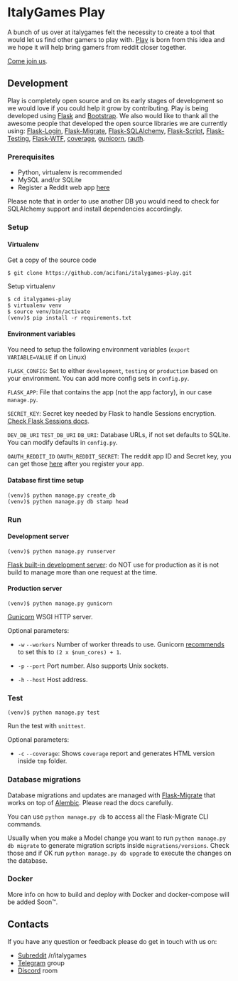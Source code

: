 # ItalyGames Play

A bunch of us over at italygames felt the necessity to create a tool that would 
let us find other gamers to play with. [Play](https://play.italyga.me) is born 
from this idea and we hope it will help bring gamers from reddit closer together.

[Come join us](https://play.italyga.me).

## Development
Play is completely open source and on its early stages of development so we 
would love if you could help it grow by contributing.
Play is being developed using [Flask](http://flask.pocoo.org/) 
and [Bootstrap](https://getbootstrap.com/). 
We also would like to thank all the awesome people that developed the open source 
libraries we are currently using:
[Flask-Login](https://flask-login.readthedocs.io/en/latest/),
[Flask-Migrate](https://flask-migrate.readthedocs.io/en/latest/),
[Flask-SQLAlchemy](http://flask-sqlalchemy.pocoo.org/2.1/),
[Flask-Script](https://flask-script.readthedocs.io/en/latest/),
[Flask-Testing](https://pythonhosted.org/Flask-Testing/),
[Flask-WTF](https://flask-wtf.readthedocs.io/en/stable/),
[coverage](https://coverage.readthedocs.io/en/coverage-4.4.1/),
[gunicorn](http://gunicorn.org/),
[rauth](https://rauth.readthedocs.io/en/latest/).


### Prerequisites

* Python, virtualenv is recommended
* MySQL and/or SQLite
* Register a Reddit web app [here](https://www.reddit.com/prefs/apps)

Please note that in order to use another DB you would need to check for SQLAlchemy 
support and install dependencies accordingly.

### Setup

#### Virtualenv
Get a copy of the source code

```
$ git clone https://github.com/acifani/italygames-play.git
```

Setup virtualenv
```
$ cd italygames-play
$ virtualenv venv
$ source venv/bin/activate
(venv)$ pip install -r requirements.txt
```

#### Environment variables
You need to setup the following environment variables (`export VARIABLE=VALUE` if on Linux)

`FLASK_CONFIG`: Set to either `development`, `testing` or `production` based on your environment. You can add more config sets in `config.py`.

`FLASK_APP`: File that contains the app (not the app factory), in our case `manage.py`.

`SECRET_KEY`:  Secret key needed by Flask to handle Sessions encryption. [Check Flask Sessions docs](http://flask.pocoo.org/docs/0.12/quickstart/#sessions).

`DEV_DB_URI` `TEST_DB_URI` `DB_URI`: Database URLs, if not set defaults to SQLite. You can modify defaults in `config.py`.

`OAUTH_REDDIT_ID` `OAUTH_REDDIT_SECRET`: The reddit app ID and Secret key, you can get those [here](https://www.reddit.com/prefs/apps) after you register your app.

#### Database first time setup
```
(venv)$ python manage.py create_db
(venv)$ python manage.py db stamp head
```

### Run

#### Development server
```
(venv)$ python manage.py runserver
```

[Flask built-in development server](http://flask.pocoo.org/docs/0.12/server/): 
do NOT use for production as it is not build to manage more than one request at the time.

#### Production server
```
(venv)$ python manage.py gunicorn
```
[Gunicorn](http://gunicorn.org/) WSGI HTTP server.

Optional parameters:

* `-w`  `--workers` Number of worker threads to use. Gunicorn [recommends](http://docs.gunicorn.org/en/stable/design.html#how-many-workers) to set this to `(2 x $num_cores) + 1`.

* `-p`  `--port` Port number. Also supports Unix sockets.

* `-h`  `--host` Host address.

### Test
```
(venv)$ python manage.py test
```
Run the test with `unittest`.

Optional parameters:
* `-c` `--coverage`: Shows `coverage` report and generates HTML version inside `tmp` folder.

### Database migrations
Database migrations and updates are managed with [Flask-Migrate](https://flask-migrate.readthedocs.io/en/latest/) 
that works on top of [Alembic](http://alembic.zzzcomputing.com/en/latest/). Please read the docs carefully.

You can use `python manage.py db` to access all the Flask-Migrate CLI commands.

Usually when you make a Model change you want to run `python manage.py db migrate` 
to generate migration scripts inside `migrations/versions`. Check those and if OK
run `python manage.py db upgrade` to execute the changes on the database.

### Docker
More info on how to build and deploy with Docker and docker-compose will be added Soon™.

## Contacts
If you have any question or feedback please do get in touch with us on:
* [Subreddit](https://www.reddit.com/r/italygames/) /r/italygames
* [Telegram](https://t.me/joinchat/AAAAAEHF2KTVrbvj899Vsw) group
* [Discord](https://discord.gg/4SYwXK8) room
